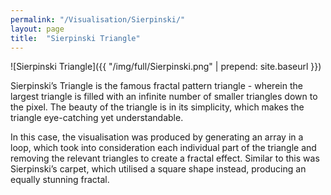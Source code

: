 ```yaml
---
permalink: "/Visualisation/Sierpinski/"
layout: page
title:  "Sierpinski Triangle"
---
```

![Sierpinski Triangle]({{ "/img/full/Sierpinski.png" | prepend: site.baseurl }})

Sierpinski’s Triangle is the famous fractal pattern triangle - wherein the largest triangle is filled with an infinite number of smaller triangles down to the pixel. The beauty of the triangle is in its simplicity, which makes the triangle eye-catching yet understandable. 

In this case, the visualisation was produced by generating an array in a loop, which took into consideration each individual part of the triangle and removing the relevant triangles to create a fractal effect. Similar to this was Sierpinski’s carpet, which utilised a square shape instead, producing an equally stunning fractal.